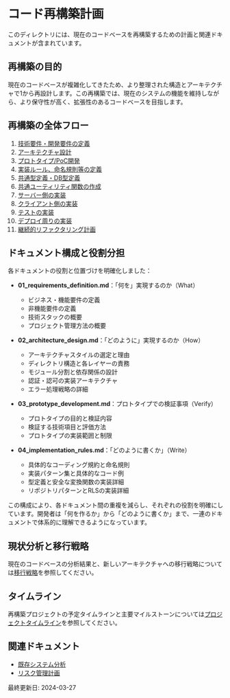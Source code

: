 # コード再構築計画

このディレクトリには、現在のコードベースを再構築するための計画と関連ドキュメントが含まれています。

## 再構築の目的

現在のコードベースが複雑化してきたため、より整理された構造とアーキテクチャで1から再設計します。この再構築では、現在のシステムの機能を維持しながら、より保守性が高く、拡張性のあるコードベースを目指します。

## 再構築の全体フロー

1. [技術要件・開発要件の定義](01_requirements_definition.md)
2. [アーキテクチャ設計](02_architecture_design.md)
3. [プロトタイプ/PoC開発](03_prototype_development.md)
4. [実装ルール、命名規則等の定義](04_implementation_rules.md)
5. [共通型定義・DB型定義](05_type_definitions.md)
6. [共通ユーティリティ関数の作成](06_utility_functions.md)
7. [サーバー側の実装](07_server_implementation.md)
8. [クライアント側の実装](08_client_implementation.md)
9. [テストの実装](09_testing_implementation.md)
10. [デプロイ周りの実装](10_deployment_implementation.md)
11. [継続的リファクタリング計画](11_continuous_refactoring.md)

## ドキュメント構成と役割分担

各ドキュメントの役割と位置づけを明確化しました：

- **01_requirements_definition.md**：「何を」実現するのか（What）

  - ビジネス・機能要件の定義
  - 非機能要件の定義
  - 技術スタックの概要
  - プロジェクト管理方法の概要

- **02_architecture_design.md**：「どのように」実現するのか（How）

  - アーキテクチャスタイルの選定と理由
  - ディレクトリ構造と各レイヤーの責務
  - モジュール分割と依存関係の設計
  - 認証・認可の実装アーキテクチャ
  - エラー処理戦略の詳細

- **03_prototype_development.md**：プロトタイプでの検証事項（Verify）

  - プロトタイプの目的と検証内容
  - 検証する技術項目と評価方法
  - プロトタイプの実装範囲と制限

- **04_implementation_rules.md**：「どのように書くか」（Write）
  - 具体的なコーディング規約と命名規則
  - 実装パターン集と具体的なコード例
  - 型定義と安全な変換関数の実装詳細
  - リポジトリパターンとRLSの実装詳細

この構成により、各ドキュメント間の重複を減らし、それぞれの役割を明確にしています。開発者は「何を作るか」から「どのように書くか」まで、一連のドキュメントで体系的に理解できるようになっています。

## 現状分析と移行戦略

現在のコードベースの分析結果と、新しいアーキテクチャへの移行戦略については[移行戦略](migration_strategy.md)を参照してください。

## タイムライン

再構築プロジェクトの予定タイムラインと主要マイルストーンについては[プロジェクトタイムライン](project_timeline.md)を参照してください。

## 関連ドキュメント

- [既存システム分析](existing_system_analysis.md)
- [リスク管理計画](risk_management.md)

最終更新日: 2024-03-27
    
